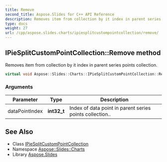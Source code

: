 ```yaml
---
title: Remove
second_title: Aspose.Slides for C++ API Reference
description: Removes item from collection by it index in parent series points collection.
type: docs
weight: 27
url: /cpp/aspose.slides.charts/ipiesplitcustompointcollection/remove/
---
```

## IPieSplitCustomPointCollection::Remove method


Removes item from collection by it index in parent series points collection.

```cpp
virtual void Aspose::Slides::Charts::IPieSplitCustomPointCollection::Remove(int32_t dataPointIndex)=0
```


### Arguments

| Parameter | Type | Description |
| --- | --- | --- |
| dataPointIndex | **int32_t** | Index of data point in parent series points collection.. |

## See Also

* Class [IPieSplitCustomPointCollection](../)
* Namespace [Aspose::Slides::Charts](../../)
* Library [Aspose.Slides](../../../)
